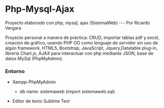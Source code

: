 # Php-Mysql-Ajax
Proyecto elaborado con php, mysql, ajax (SistemaWeb) --- Por Ricardo Vergara


Proyecto personal a manera de práctica: CRUD, importar tablas pdf y excel, creacion de gráfico, usando PHP OO como lenguaje de servidor 
sin uso de algún framework, HTML5, Bootstrap, JavaScript, Jquery,Datatable plug-in, libreria Chart.js,
AJAX para interactuar con php mediante JSON, base de datos MySql (PhpMyAdmin).
	
	
### Entorno
- Xampp-PhpMyAdmin
	- db name: sistemaweb (import sistemaweb.sql)
	
- Editor de texto Sublime Text
